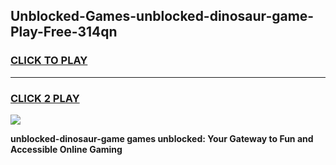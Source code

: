
## Unblocked-Games-unblocked-dinosaur-game-Play-Free-314qn
<h3>
<a href="https://premium76.site?title=unblocked-dinosaur-game&ref=10A">CLICK TO PLAY</a></h3>
<hr>

<h3>
<a href="https://premium76.site?title=unblocked-dinosaur-game&ref=10A">CLICK 2 PLAY</a>
  
</h3>

<a href="https://premium76.site?title=unblocked-dinosaur-game&ref=10A"><img src="https://clearcache.store/games.png"></a>


**unblocked-dinosaur-game games unblocked: Your Gateway to Fun and Accessible Online Gaming**
